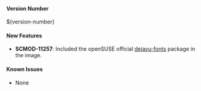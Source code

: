 #### Version Number
${version-number}

#### New Features
- **SCMOD-11257**: Included the openSUSE official [dejavu-fonts](https://software.opensuse.org/package/dejavu-fonts) package in the image. 

#### Known Issues
- None
